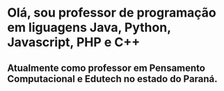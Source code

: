 # Olá, sou professor de programação em liguagens Java, Python, Javascript, PHP e C++

## Atualmente como professor em Pensamento Computacional e Edutech no estado do Paraná.

